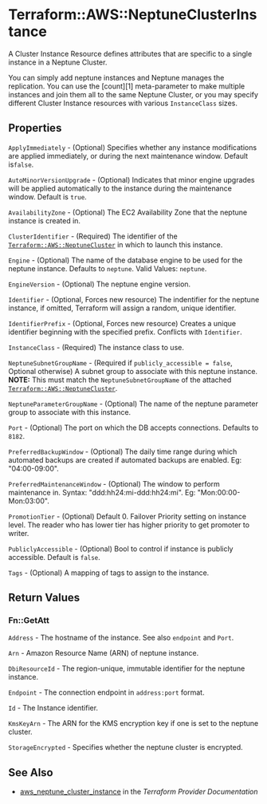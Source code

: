# Terraform::AWS::NeptuneClusterInstance

A Cluster Instance Resource defines attributes that are specific to a single instance in a Neptune Cluster.

You can simply add neptune instances and Neptune manages the replication. You can use the [count][1]
meta-parameter to make multiple instances and join them all to the same Neptune Cluster, or you may specify different Cluster Instance resources with various `InstanceClass` sizes.

## Properties

`ApplyImmediately` - (Optional) Specifies whether any instance modifications
are applied immediately, or during the next maintenance window. Default is`false`.

`AutoMinorVersionUpgrade` - (Optional) Indicates that minor engine upgrades will be applied automatically to the instance during the maintenance window. Default is `true`.

`AvailabilityZone` - (Optional) The EC2 Availability Zone that the neptune instance is created in.

`ClusterIdentifier` - (Required) The identifier of the [`Terraform::AWS::NeptuneCluster`](/docs/providers/aws/r/neptune_cluster.html) in which to launch this instance.

`Engine` - (Optional) The name of the database engine to be used for the neptune instance. Defaults to `neptune`. Valid Values: `neptune`.

`EngineVersion` - (Optional) The neptune engine version.

`Identifier` - (Optional, Forces new resource) The indentifier for the neptune instance, if omitted, Terraform will assign a random, unique identifier.

`IdentifierPrefix` - (Optional, Forces new resource) Creates a unique identifier beginning with the specified prefix. Conflicts with `Identifier`.

`InstanceClass` - (Required) The instance class to use.

`NeptuneSubnetGroupName` - (Required if `publicly_accessible = false`, Optional otherwise) A subnet group to associate with this neptune instance. **NOTE:** This must match the `NeptuneSubnetGroupName` of the attached [`Terraform::AWS::NeptuneCluster`](/docs/providers/aws/r/neptune_cluster.html).

`NeptuneParameterGroupName` - (Optional) The name of the neptune parameter group to associate with this instance.

`Port` - (Optional) The port on which the DB accepts connections. Defaults to `8182`.

`PreferredBackupWindow` - (Optional) The daily time range during which automated backups are created if automated backups are enabled. Eg: "04:00-09:00".

`PreferredMaintenanceWindow` - (Optional) The window to perform maintenance in.
Syntax: "ddd:hh24:mi-ddd:hh24:mi". Eg: "Mon:00:00-Mon:03:00".

`PromotionTier` - (Optional) Default 0. Failover Priority setting on instance level. The reader who has lower tier has higher priority to get promoter to writer.

`PubliclyAccessible` - (Optional) Bool to control if instance is publicly accessible. Default is `false`.

`Tags` - (Optional) A mapping of tags to assign to the instance.


## Return Values

### Fn::GetAtt

`Address` - The hostname of the instance. See also `endpoint` and `Port`.

`Arn` - Amazon Resource Name (ARN) of neptune instance.

`DbiResourceId` - The region-unique, immutable identifier for the neptune instance.

`Endpoint` - The connection endpoint in `address:port` format.

`Id` - The Instance identifier.

`KmsKeyArn` - The ARN for the KMS encryption key if one is set to the neptune cluster.

`StorageEncrypted` - Specifies whether the neptune cluster is encrypted.

## See Also

* [aws_neptune_cluster_instance](https://www.terraform.io/docs/providers/aws/r/neptune_cluster_instance.html) in the _Terraform Provider Documentation_